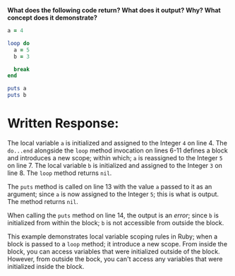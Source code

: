 **What does the following code return? What does it output? Why? What concept does it demonstrate?**

```ruby
a = 4

loop do
  a = 5
  b = 3

  break
end

puts a
puts b
```
# Written Response:

The local variable `a` is initialized and assigned to the Integer `4` on line 4. The `do...end` alongside the `loop` method invocation on lines 6-11 defines a block and introduces a new scope; within which; `a` is reassigned to the Integer `5` on line 7. The local variable `b` is initialized and assigned to the Integer `3` on line 8. The `loop` method returns `nil`.

The `puts` method is called on line 13 with the value `a` passed to it as an argument; since `a` is now assigned to the Integer `5`; this is what is output. The method returns `nil`.

When calling the `puts` method on line 14, the output is an *error*; since `b` is initialized from within the block; `b` is not accessible from outside the block.

This example demonstrates local variable scoping rules in Ruby; when a block is passed to a `loop` method; it introduce a new scope. From inside the block, you can access variables that were initialized outside of the block. However, from outside the bock, you can't access any variables that were initialized inside the block.



